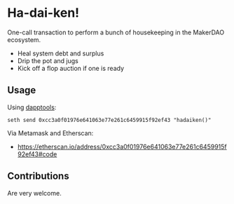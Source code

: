 # Ha-dai-ken!

One-call transaction to perform a bunch of housekeeping in the MakerDAO ecosystem.

  * Heal system debt and surplus
  * Drip the pot and jugs
  * Kick off a flop auction if one is ready

## Usage

Using [dapptools](https://dapp.tools/):

```
seth send 0xcc3a0f01976e641063e77e261c6459915f92ef43 "hadaiken()"
```

Via Metamask and Etherscan:

  * https://etherscan.io/address/0xcc3a0f01976e641063e77e261c6459915f92ef43#code

## Contributions

Are very welcome.

